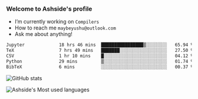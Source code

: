 ### Welcome to Ashside's profile

- I’m currently working on `Compilers`
- How to reach me `maybeyushu@outlook.com`
- Ask me about anything!

<!--START_SECTION:waka-->

```txt
Jupyter             18 hrs 46 mins  ████████████████▒░░░░░░░░   65.94 %
TeX                 7 hrs 49 mins   ███████░░░░░░░░░░░░░░░░░░   27.50 %
CSV                 1 hr 10 mins    █░░░░░░░░░░░░░░░░░░░░░░░░   04.12 %
Python              29 mins         ▒░░░░░░░░░░░░░░░░░░░░░░░░   01.74 %
BibTeX              6 mins          ░░░░░░░░░░░░░░░░░░░░░░░░░   00.37 %
```

<!--END_SECTION:waka-->

![GitHub stats](https://github-readme-stats.vercel.app/api?username=Ashside)

![Ashside's Most used languages](https://github-readme-stats.vercel.app/api/top-langs/?username=Ashside&layout=compact&hide_border=true&langs_count=10)


